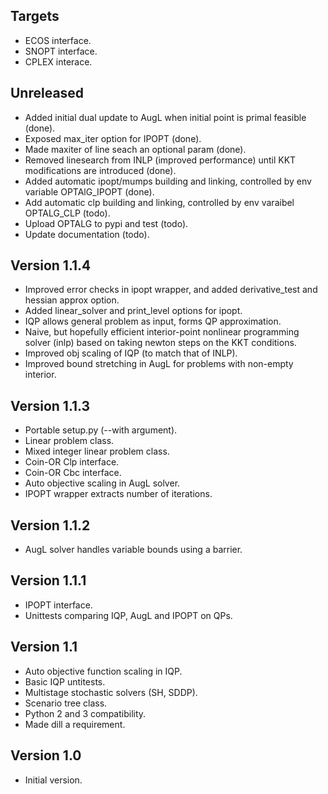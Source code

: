 Targets
-------
* ECOS interface.
* SNOPT interface.
* CPLEX interace.

Unreleased
----------
* Added initial dual update to AugL when initial point is primal feasible (done).
* Exposed max_iter option for IPOPT (done).
* Made maxiter of line seach an optional param (done).
* Removed linesearch from INLP (improved performance) until KKT modifications are introduced (done).
* Added automatic ipopt/mumps building and linking, controlled by env variable OPTAlG_IPOPT (done).
* Add automatic clp building and linking, controlled by env varaibel OPTALG_CLP (todo).
* Upload OPTALG to pypi and test (todo).
* Update documentation (todo).

Version 1.1.4
-------------
* Improved error checks in ipopt wrapper, and added derivative_test and hessian approx option.
* Added linear_solver and print_level options for ipopt.
* IQP allows general problem as input, forms QP approximation.
* Naive, but hopefully efficient interior-point nonlinear programming solver (inlp) based on taking newton steps on the KKT conditions.
* Improved obj scaling of IQP (to match that of INLP).
* Improved bound stretching in AugL for problems with non-empty interior.

Version 1.1.3
-------------
* Portable setup.py (--with argument).
* Linear problem class.
* Mixed integer linear problem class.
* Coin-OR Clp interface.
* Coin-OR Cbc interface.
* Auto objective scaling in AugL solver.
* IPOPT wrapper extracts number of iterations.

Version 1.1.2
-------------
* AugL solver handles variable bounds using a barrier.

Version 1.1.1
-------------
* IPOPT interface.
* Unittests comparing IQP, AugL and IPOPT on QPs.

Version 1.1
-----------
* Auto objective function scaling in IQP.
* Basic IQP untitests.
* Multistage stochastic solvers (SH, SDDP).
* Scenario tree class.
* Python 2 and 3 compatibility.
* Made dill a requirement.

Version 1.0
-----------
* Initial version.
